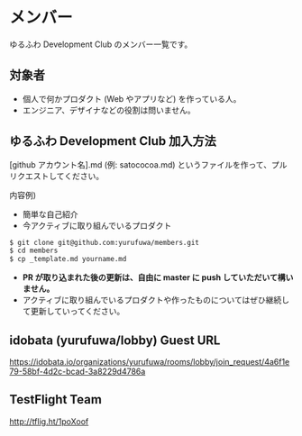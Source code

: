 # メンバー

ゆるふわ Development Club のメンバー一覧です。

## 対象者

- 個人で何かプロダクト (Web やアプリなど) を作っている人。
- エンジニア、デザイナなどの役割は問いません。


## ゆるふわ Development Club 加入方法

[github アカウント名].md (例: satococoa.md) というファイルを作って、プルリクエストしてください。

内容例)
- 簡単な自己紹介
- 今アクティブに取り組んでいるプロダクト

```bash
$ git clone git@github.com:yurufuwa/members.git
$ cd members
$ cp _template.md yourname.md
```

- **PR が取り込まれた後の更新は、自由に master に push していただいて構いません。**
- アクティブに取り組んでいるプロダクトや作ったものについてはぜひ継続して更新していってください。


## idobata (yurufuwa/lobby) Guest URL

https://idobata.io/organizations/yurufuwa/rooms/lobby/join_request/4a6f1e79-58bf-4d2c-bcad-3a8229d4786a

## TestFlight Team

http://tflig.ht/1poXoof
